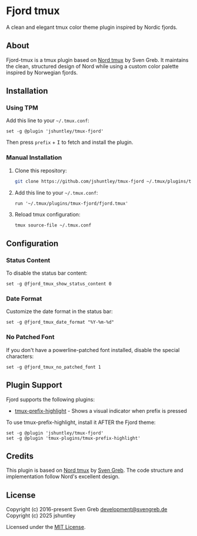 # Fjord tmux

A clean and elegant tmux color theme plugin inspired by Nordic fjords.

## About

Fjord-tmux is a tmux plugin based on [Nord tmux](https://github.com/nordtheme/tmux) by Sven Greb. It maintains the clean, structured design of Nord while using a custom color palette inspired by Norwegian fjords.

## Installation

### Using TPM

Add this line to your `~/.tmux.conf`:

```tmux
set -g @plugin 'jshuntley/tmux-fjord'
```

Then press `prefix` + <kbd>I</kbd> to fetch and install the plugin.

### Manual Installation

1. Clone this repository:
   ```bash
   git clone https://github.com/jshuntley/tmux-fjord ~/.tmux/plugins/tmux-fjord
   ```

2. Add this line to your `~/.tmux.conf`:
   ```tmux
   run '~/.tmux/plugins/tmux-fjord/fjord.tmux'
   ```

3. Reload tmux configuration:
   ```bash
   tmux source-file ~/.tmux.conf
   ```

## Configuration

### Status Content

To disable the status bar content:

```tmux
set -g @fjord_tmux_show_status_content 0
```

### Date Format

Customize the date format in the status bar:

```tmux
set -g @fjord_tmux_date_format "%Y-%m-%d"
```

### No Patched Font

If you don't have a powerline-patched font installed, disable the special characters:

```tmux
set -g @fjord_tmux_no_patched_font 1
```

## Plugin Support

Fjord supports the following plugins:

- [tmux-prefix-highlight](https://github.com/tmux-plugins/tmux-prefix-highlight) - Shows a visual indicator when prefix is pressed

To use tmux-prefix-highlight, install it AFTER the Fjord theme:

```tmux
set -g @plugin 'jshuntley/tmux-fjord'
set -g @plugin 'tmux-plugins/tmux-prefix-highlight'
```

## Credits

This plugin is based on [Nord tmux](https://github.com/nordtheme/tmux) by [Sven Greb](https://www.svengreb.de). The code structure and implementation follow Nord's excellent design.

## License

Copyright (c) 2016-present Sven Greb <development@svengreb.de>  
Copyright (c) 2025 jshuntley

Licensed under the [MIT License](LICENSE).
